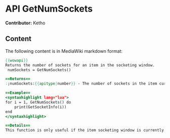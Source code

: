 # API GetNumSockets

**Contributor:** Ketho

## Content

The following content is in MediaWiki markdown format:

```mediawiki
{{wowapi}}
Returns the number of sockets for an item in the socketing window.
 numSockets = GetNumSockets()

==Returns==
:;numSockets:{{apitype|number}} - The number of sockets in the item currently in the item socketing window. If the item socketing window is closed, 0.

==Example==
<syntaxhighlight lang="lua">
for i = 1, GetNumSockets() do
    print(GetSocketInfo(i))
end
</syntaxhighlight>

==Details==
This function is only useful if the item socketing window is currently visible.
```